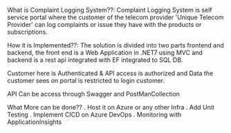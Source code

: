 What is Complaint Logging System??:
Complaint Logging System is self service portal where the customer of the telecom provider 'Unique Telecom Provider' can log complaints or issue they have with the products or subscriptions. 

How it is Implemented??:
The solution is divided into two parts frontend and backend, the front end is a Web Application in .NET7 using MVC and backend is a rest api integrated with EF integrated to SQL DB.

Customer here is Authenticated & API access is authorized and Data the customer sees on portal is restricted to login customer.

API Can be access through Swagger and PostManCollection

What More can be done??
. Host it on Azure or any other Infra
. Add Unit Testing
. Implement CICD on Azure DevOps
. Monitoring with ApplicationInsights
